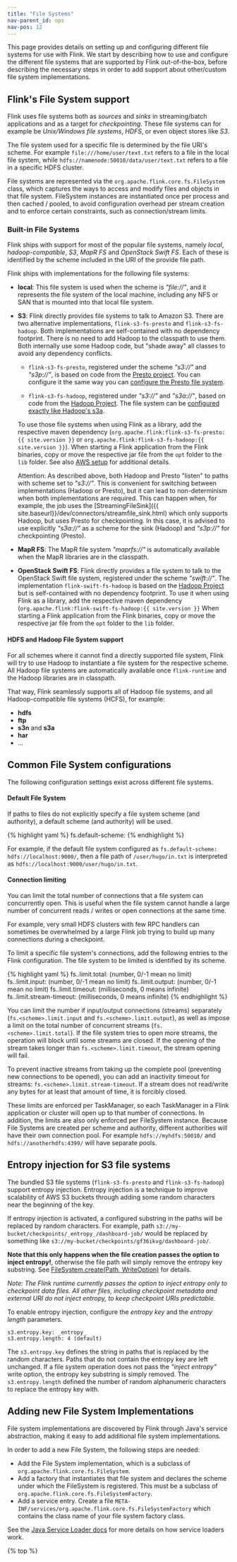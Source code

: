 ```yaml
---
title: "File Systems"
nav-parent_id: ops
nav-pos: 12
---
```

<!--
Licensed to the Apache Software Foundation (ASF) under one
or more contributor license agreements.  See the NOTICE file
distributed with this work for additional information
regarding copyright ownership.  The ASF licenses this file
to you under the Apache License, Version 2.0 (the
"License"); you may not use this file except in compliance
with the License.  You may obtain a copy of the License at

  http://www.apache.org/licenses/LICENSE-2.0

Unless required by applicable law or agreed to in writing,
software distributed under the License is distributed on an
"AS IS" BASIS, WITHOUT WARRANTIES OR CONDITIONS OF ANY
KIND, either express or implied.  See the License for the
specific language governing permissions and limitations
under the License.
-->

This page provides details on setting up and configuring different file systems for use with Flink.
We start by describing how to use and configure the different file systems that are supported by Flink
out-of-the-box, before describing the necessary steps in order to add support about other/custom file system
implementations.

## Flink's File System support

Flink uses file systems both as *sources* and *sinks* in streaming/batch applications and as a target for *checkpointing*.
These file systems can for example be *Unix/Windows file systems*, *HDFS*, or even object stores like *S3*.

The file system used for a specific file is determined by the file URI's scheme. For example `file:///home/user/text.txt` refers to
a file in the local file system, while `hdfs://namenode:50010/data/user/text.txt` refers to a file in a specific HDFS cluster.

File systems are represented via the `org.apache.flink.core.fs.FileSystem` class, which captures the ways to access and modify
files and objects in that file system. FileSystem instances are instantiated once per process and then cached / pooled, to
avoid configuration overhead per stream creation and to enforce certain constraints, such as connection/stream limits.

### Built-in File Systems

Flink ships with support for most of the popular file systems, namely *local*, *hadoop-compatible*, *S3*, *MapR FS*
and *OpenStack Swift FS*. Each of these is identified by the scheme included in the URI of the provide file path. 

Flink ships with implementations for the following file systems:

  - **local**: This file system is used when the scheme is *"file://"*, and it represents the file system of the local machine, 
including any NFS or SAN that is mounted into that local file system.

  - **S3**: Flink directly provides file systems to talk to Amazon S3. There are two alternative implementations, `flink-s3-fs-presto`
    and `flink-s3-fs-hadoop`. Both implementations are self-contained with no dependency footprint. There is no need to add Hadoop to
    the classpath to use them. Both internally use some Hadoop code, but "shade away" all classes to avoid any dependency conflicts.

    - `flink-s3-fs-presto`, registered under the scheme *"s3://"* and *"s3p://"*, is based on code from the [Presto project](https://prestodb.io/).
      You can configure it the same way you can [configure the Presto file system](https://prestodb.io/docs/0.185/connector/hive.html#amazon-s3-configuration).
      
    - `flink-s3-fs-hadoop`, registered under *"s3://"* and *"s3a://"*, based on code from the [Hadoop Project](https://hadoop.apache.org/).
      The file system can be [configured exactly like Hadoop's s3a](https://hadoop.apache.org/docs/stable/hadoop-aws/tools/hadoop-aws/index.html#S3A).

    To use those file systems when using Flink as a library, add the respective maven dependency (`org.apache.flink:flink-s3-fs-presto:{{ site.version }}`
    or `org.apache.flink:flink-s3-fs-hadoop:{{ site.version }}`). When starting a Flink application from the Flink binaries, copy or move
    the respective jar file from the `opt` folder to the `lib` folder. See also [AWS setup](deployment/aws.html) for additional details.
    
    <span class="label label-danger">Attention</span>: As described above, both Hadoop and Presto "listen" to paths with scheme set to *"s3://"*. This is 
    convenient for switching between implementations (Hadoop or Presto), but it can lead to non-determinism when both
    implementations are required. This can happen when, for example, the job uses the [StreamingFileSink]({{ site.baseurl}}/dev/connectors/streamfile_sink.html) 
    which only supports Hadoop, but uses Presto for checkpointing. In this case, it is advised to use explicitly *"s3a://"* 
    as a scheme for the sink (Hadoop) and *"s3p://"* for checkpointing (Presto).
    
  - **MapR FS**: The MapR file system *"maprfs://"* is automatically available when the MapR libraries are in the classpath.
  
  - **OpenStack Swift FS**: Flink directly provides a file system to talk to the OpenStack Swift file system, registered under the scheme *"swift://"*. 
  The implementation `flink-swift-fs-hadoop` is based on the [Hadoop Project](https://hadoop.apache.org/) but is self-contained with no dependency footprint.
  To use it when using Flink as a library, add the respective maven dependency (`org.apache.flink:flink-swift-fs-hadoop:{{ site.version }}`
  When starting a Flink application from the Flink binaries, copy or move the respective jar file from the `opt` folder to the `lib` folder.

#### HDFS and Hadoop File System support 

For all schemes where it cannot find a directly supported file system, Flink will try to use Hadoop to instantiate a file system for the respective scheme.
All Hadoop file systems are automatically available once `flink-runtime` and the Hadoop libraries are in classpath.

That way, Flink seamlessly supports all of Hadoop file systems, and all Hadoop-compatible file systems (HCFS), for example:

  - **hdfs**
  - **ftp**
  - **s3n** and **s3a**
  - **har**
  - ...


## Common File System configurations

The following configuration settings exist across different file systems.

#### Default File System

If paths to files do not explicitly specify a file system scheme (and authority), a default scheme (and authority) will be used.

{% highlight yaml %}
fs.default-scheme: <default-fs>
{% endhighlight %}

For example, if the default file system configured as `fs.default-scheme: hdfs://localhost:9000/`, then a file path of
`/user/hugo/in.txt` is interpreted as `hdfs://localhost:9000/user/hugo/in.txt`.

#### Connection limiting

You can limit the total number of connections that a file system can concurrently open. This is useful when the file system cannot handle a large number
of concurrent reads / writes or open connections at the same time.

For example, very small HDFS clusters with few RPC handlers can sometimes be overwhelmed by a large Flink job trying to build up many connections during a checkpoint.

To limit a specific file system's connections, add the following entries to the Flink configuration. The file system to be limited is identified by
its scheme.

{% highlight yaml %}
fs.<scheme>.limit.total: (number, 0/-1 mean no limit)
fs.<scheme>.limit.input: (number, 0/-1 mean no limit)
fs.<scheme>.limit.output: (number, 0/-1 mean no limit)
fs.<scheme>.limit.timeout: (milliseconds, 0 means infinite)
fs.<scheme>.limit.stream-timeout: (milliseconds, 0 means infinite)
{% endhighlight %}

You can limit the number if input/output connections (streams) separately (`fs.<scheme>.limit.input` and `fs.<scheme>.limit.output`), as well as impose a limit on
the total number of concurrent streams (`fs.<scheme>.limit.total`). If the file system tries to open more streams, the operation will block until some streams are closed.
If the opening of the stream takes longer than `fs.<scheme>.limit.timeout`, the stream opening will fail.

To prevent inactive streams from taking up the complete pool (preventing new connections to be opened), you can add an inactivity timeout for streams:
`fs.<scheme>.limit.stream-timeout`. If a stream does not read/write any bytes for at least that amount of time, it is forcibly closed.

These limits are enforced per TaskManager, so each TaskManager in a Flink application or cluster will open up to that number of connections.
In addition, the limits are also only enforced per FileSystem instance. Because File Systems are created per scheme and authority, different
authorities will have their own connection pool. For example `hdfs://myhdfs:50010/` and `hdfs://anotherhdfs:4399/` will have separate pools.

## Entropy injection for S3 file systems

The bundled S3 file systems (`flink-s3-fs-presto` and `flink-s3-fs-hadoop`) support entropy injection. Entropy injection is
a technique to improve scalability of AWS S3 buckets through adding some random characters near the beginning of the key.

If entropy injection is activated, a configured substring in the paths will be replaced by random characters. For example, path
`s3://my-bucket/checkpoints/_entropy_/dashboard-job/` would be replaced by something like `s3://my-bucket/checkpoints/gf36ikvg/dashboard-job/`.

**Note that this only happens when the file creation passes the option to inject entropy!**, otherwise the file path will
simply remove the entropy key substring. See
[FileSystem.create(Path, WriteOption)](https://ci.apache.org/projects/flink/flink-docs-release-1.6/api/java/org/apache/flink/core/fs/FileSystem.html#create-org.apache.flink.core.fs.Path-org.apache.flink.core.fs.FileSystem.WriteOptions-)
for details.

*Note: The Flink runtime currently passes the option to inject entropy only to checkpoint data files.*
*All other files, including checkpoint metadata and external URI do not inject entropy, to keep checkpoint URIs predictable.*

To enable entropy injection, configure the *entropy key* and the *entropy length* parameters.

```
s3.entropy.key: _entropy_
s3.entropy.length: 4 (default)

```

The `s3.entropy.key` defines the string in paths that is replaced by the random characters. Paths that do not contain the entropy key are left unchanged.
If a file system operation does not pass the *"inject entropy"* write option, the entropy key substring is simply removed.
The `s3.entropy.length` defined the number of random alphanumeric characters to replace the entropy key with.

## Adding new File System Implementations

File system implementations are discovered by Flink through Java's service abstraction, making it easy to add additional file system implementations.

In order to add a new File System, the following steps are needed:

  - Add the File System implementation, which is a subclass of `org.apache.flink.core.fs.FileSystem`.
  - Add a factory that instantiates that file system and declares the scheme under which the FileSystem is registered. This must be a subclass of `org.apache.flink.core.fs.FileSystemFactory`.
  - Add a service entry. Create a file `META-INF/services/org.apache.flink.core.fs.FileSystemFactory` which contains the class name of your file system factory class.

See the [Java Service Loader docs](https://docs.oracle.com/javase/8/docs/api/java/util/ServiceLoader.html) for more details on how service loaders work.

{% top %}
